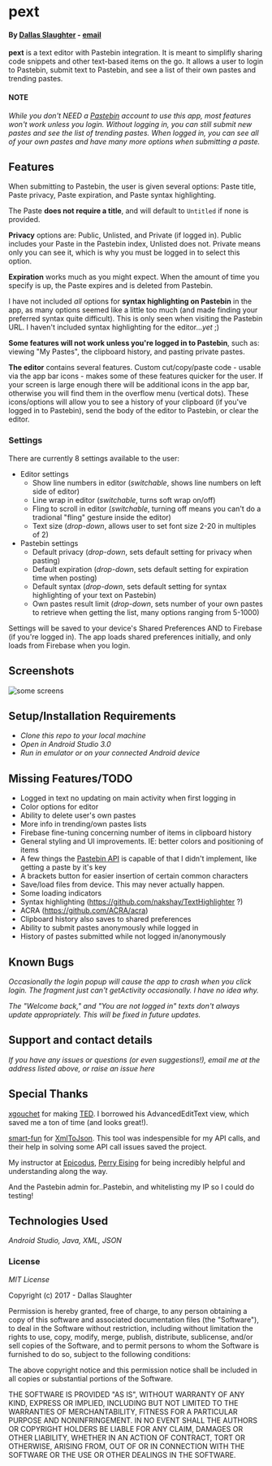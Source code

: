 pext
======

#### By [Dallas Slaughter](https://www.linkedin.com/in/dallas-slaughter) -  [email](mailto:dslaughtr@gmail.com)


**pext** is a text editor with Pastebin integration. It is meant to simplifly sharing code snippets and other text-based items on the go. It allows a user to login to Pastebin, submit text to Pastebin, and see a list of their own pastes and trending pastes.

#### NOTE
_While you don't NEED a [Pastebin](https://www.pastebin.com) account to use this app, most features won't work unless you login. Without logging in, you can still submit new pastes and see the list of trending pastes. When logged in, you can see all of your own pastes and have many more options when submitting a paste._

## Features
When submitting to Pastebin, the user is given several options: Paste title, Paste privacy, Paste expiration, and Paste syntax highlighting. 

The Paste **does not require a title**, and will default to `Untitled` if none is provided.

**Privacy** options are: Public, Unlisted, and Private (if logged in). Public includes your Paste in the Pastebin index, Unlisted does not. Private means only you can see it, which is why you must be logged in to select this option.

**Expiration** works much as you might expect. When the amount of time you specify is up, the Paste expires and is deleted from Pastebin.

I have not included _all_ options for **syntax highlighting on Pastebin** in the app, as many options seemed like a little too much (and made finding your preferred syntax quite difficult). This is only seen when visiting the Pastebin URL. I haven't included syntax highlighting for the editor...*yet* ;)

**Some features will not work unless you're logged in to Pastebin**, such as: viewing "My Pastes", the clipboard history, and pasting private pastes.

**The editor** contains several features. Custom cut/copy/paste code - usable via the app bar icons - makes some of these features quicker for the user. If your screen is large enough there will be additional icons in the app bar, otherwise you will find them in the overflow menu (vertical dots). These icons/options will allow you to see a history of your clipboard (if you've logged in to Pastebin), send the body of the editor to Pastebin, or clear the editor.

### Settings
There are currently 8 settings available to the user:
* Editor settings
  * Show line numbers in editor (*switchable*, shows line numbers on left side of editor)
  * Line wrap in editor (*switchable*, turns soft wrap on/off)
  * Fling to scroll in editor (*switchable*, turning off means you can't do a tradional "fling" gesture inside the editor)
  * Text size (*drop-down*, allows user to set font size 2-20 in multiples of 2)
* Pastebin settings
  * Default privacy (*drop-down*, sets default setting for privacy when pasting)
  * Default expiration (*drop-down*, sets default setting for expiration time when posting)
  * Default syntax (*drop-down*, sets default setting for syntax highlighting of your text on Pastebin)
  * Own pastes result limit (*drop-down*, sets number of your own pastes to retrieve when getting the list, many options ranging from 5-1000)

Settings will be saved to your device's Shared Preferences AND to Firebase (if you're logged in). The app loads shared preferences initially, and only loads from Firebase when you login.

## Screenshots

![some screens](http://40two.net/pext/screens.png)

## Setup/Installation Requirements

* _Clone this repo to your local machine_
* _Open in Android Studio 3.0_
* _Run in emulator or on your connected Android device_

## Missing Features/TODO

* Logged in text no updating on main activity when first logging in
* Color options for editor
* Ability to delete user's own pastes
* More info in trending/own pastes lists
* Firebase fine-tuning concerning number of items in clipboard history
* General styling and UI improvements. IE: better colors and positioning of items
* A few things the [Pastebin API](https://pastebin.com/api) is capable of that I didn't implement, like getting a paste by it's key
* A brackets button for easier insertion of certain common characters
* Save/load files from device. This may never actually happen.
* Some loading indicators
* Syntax highlighting (https://github.com/nakshay/TextHighlighter ?)
* ACRA (https://github.com/ACRA/acra)
* Clipboard history also saves to shared preferences
* Ability to submit pastes anonymously while logged in
* History of pastes submitted while not logged in/anonymously


## Known Bugs

_Occasionally the login popup will cause the app to crash when you click login. The fragment just can't getActivity occasionally. I have no idea why._

_The "Welcome back," and "You are not logged in" texts don't always update appropriately. This will be fixed in future updates._


## Support and contact details

_If you have any issues or questions (or even suggestions!), email me at the address listed above, or raise an issue here_

## Special Thanks

[xgouchet](https://github.com/xgouchet) for making [TED](https://github.com/xgouchet/Ted). I borrowed his AdvancedEditText view, which saved me a ton of time (and looks great!).

[smart-fun](https://github.com/smart-fun) for [XmlToJson](https://github.com/smart-fun/XmlToJson). This tool was indespensible for my API calls, and their help in solving some API call issues saved the project.

My instructor at [Epicodus](https://www.epicodus.com), [Perry Eising](https://github.com/PerrySetGo) for being incredibly helpful and understanding along the way.

And the Pastebin admin for..Pastebin, and whitelisting my IP so I could do testing!

## Technologies Used

_Android Studio, Java, XML, JSON_

### License

_MIT License_

Copyright (c) 2017 - Dallas Slaughter

Permission is hereby granted, free of charge, to any person obtaining a copy
of this software and associated documentation files (the "Software"), to deal
in the Software without restriction, including without limitation the rights
to use, copy, modify, merge, publish, distribute, sublicense, and/or sell
copies of the Software, and to permit persons to whom the Software is
furnished to do so, subject to the following conditions:

The above copyright notice and this permission notice shall be included in all
copies or substantial portions of the Software.

THE SOFTWARE IS PROVIDED "AS IS", WITHOUT WARRANTY OF ANY KIND, EXPRESS OR
IMPLIED, INCLUDING BUT NOT LIMITED TO THE WARRANTIES OF MERCHANTABILITY,
FITNESS FOR A PARTICULAR PURPOSE AND NONINFRINGEMENT. IN NO EVENT SHALL THE
AUTHORS OR COPYRIGHT HOLDERS BE LIABLE FOR ANY CLAIM, DAMAGES OR OTHER
LIABILITY, WHETHER IN AN ACTION OF CONTRACT, TORT OR OTHERWISE, ARISING FROM,
OUT OF OR IN CONNECTION WITH THE SOFTWARE OR THE USE OR OTHER DEALINGS IN THE
SOFTWARE.
